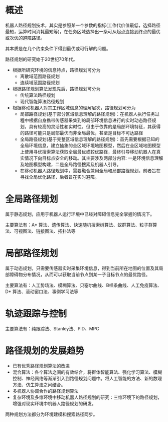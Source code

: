 # 概述
机器人路径规划技术，其实是参照某一个参数的指标(工作代价值最低，选择路径最短，运算时间消耗最短等)，在任务区域选择出一条可从起点连接到终点的最优或次优的避障路径。

其本质是在几个约束条件下得到最优或可行解的问题。

路径规划的研究始于20世纪70年代。

* 根据所研究环境的信息特点，路径规划可分为
  * 离散域范围路径规划
  * 连续域范围路径规划
* 根据路径规划算法发现先后，路径规划可分为
  * 传统算法路径规划
  * 现代智能算法路径规划
* 根据移动机器人对其工作区域信息的理解层次，路径规划可分为
  * 局部路径规划(基于部分区域信息理解的路径规划)：在机器人执行任务过程中根据自身携带传感器采集到的局部环境信息进行的实时动态路径规划，具有较高的灵活性和实时性。但由于依靠的是局部环境特征，其获得的路径可能只是局部最优而非全局最优，甚至是目标不可达路径
  * 全局路径规划(基于完整区域信息理解的路径规划)：首先需要根据已知的全局环境信息，建立抽象的全区域环境地图模型，然后在全区域地图模型上使用寻优搜索算法获取全局最优或较优路径，最终引导移动机器人在真实情况下向目标点安全的移动。其主要涉及两部分内容: 一是环境信息理解及地图模型构建，二是全局路径搜索及机器人引导。
  * 在移动机器人路径规划中，需要融合兼用全局和局部路径规划，前者旨在寻找全局优化路径，后者旨在实时避障。

# 全局路径规划
属于静态规划，应用于机器人运行环境中已经对障碍信息完全掌握的情况下。

主要算法有：A* 算法、遗传算法、快速随机搜索树算法、蚁群算法、粒子群算法、可视图法、链接图法、拓扑法等

# 局部路径规划
属于动态规划，只需要传感器实时采集环境信息，得到当前所在地图的位置及其局部障碍物分布情况，从而可以获取当前节点到某一子目标节点的最优路径。

主要算法有：人工势场法、模糊算法、贝塞尔曲线、B样条曲线、人工免疫算法、D* 算法、滚动窗口法、事例学习法等

# 轨迹跟踪与控制
主要算法有：纯跟踪法、Stanley法、PID、MPC

# 路径规划的发展趋势
* 已有优秀路径规划算法的改进
* 混合算法：各个算法之间的有效结合，将群体智能算法、强化学习算法、模糊控制、神经网络等渐渐引入到路径规划问题中。将人工智能的方法、新的数理方法、仿生算法之间结合。
* 多机器人协调合作的路径规划算法
* 复杂环境及多维环境中移动机器人路径规划的研究：三维环境下的路径规划，增强对现实环境中机器人路径规划的研发。

两种规划方法都分为环境建模和搜索路径两步。